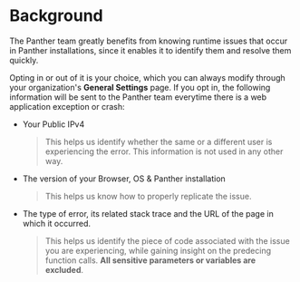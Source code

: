 # Background

The Panther team greatly benefits from knowing runtime issues that occur in Panther installations,
since it enables it to identify them and resolve them quickly.

Opting in or out of it is your choice, which you can always modify through your organization's
**General Settings** page. If you opt in, the following information will be sent to the Panther team
everytime there is a web application exception or crash:

- Your Public IPv4
  > This helps us identify whether the same or a different user is experiencing the error. This information is not used in any other way.
- The version of your Browser, OS & Panther installation
  > This helps us know how to properly replicate the issue.
- The type of error, its related stack trace and the URL of the page in which it occurred.
  > This helps us identify the piece of code associated with the issue you are experiencing, while gaining insight on the predecing function calls. **All sensitive parameters or variables are excluded**.
